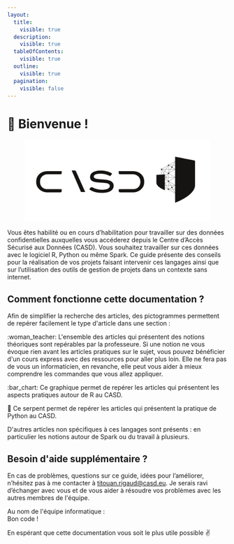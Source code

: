 ```yaml
---
layout:
  title:
    visible: true
  description:
    visible: true
  tableOfContents:
    visible: true
  outline:
    visible: true
  pagination:
    visible: false
---
```


# 🎉 Bienvenue !

<figure><picture><source srcset=".gitbook/assets/Logo_casd_et_symbole_blanc.png" media="(prefers-color-scheme: dark)"><img src=".gitbook/assets/Logo_casd_et_symbole_noir.png" alt=""></picture><figcaption></figcaption></figure>

Vous êtes habilité ou en cours d’habilitation pour travailler sur des données confidentielles auxquelles vous accéderez depuis le Centre d’Accès Sécurisé aux Données (CASD). Vous souhaitez travailler sur ces données avec le logiciel R, Python ou même Spark. Ce guide présente des conseils pour la réalisation de vos projets faisant intervenir ces langages ainsi que sur l’utilisation des outils de gestion de projets dans un contexte sans internet.

## Comment fonctionne cette documentation ?

Afin de simplifier la recherche des articles, des pictogrammes permettent de repérer facilement le type d'article dans une section :&#x20;

:woman\_teacher:     L'ensemble des articles qui présentent des notions théoriques sont repérables par la professeure.  Si une notion ne vous évoque rien avant les articles pratiques sur le sujet, vous pouvez bénéficier d'un cours express avec des ressources pour aller plus loin. Elle ne fera pas de vous un informaticien, en revanche, elle peut vous aider à mieux comprendre les commandes que vous allez appliquer.

:bar\_chart:    Ce graphique permet de repérer les articles qui présentent les aspects pratiques autour de R au CASD.

:snake:    Ce serpent permet de repérer les articles qui présentent la pratique de Python au CASD.

D'autres articles non spécifiques à ces langages sont présents : en particulier les notions autour de Spark ou du travail à plusieurs.

## Besoin d'aide supplémentaire ?

En cas de problèmes, questions sur ce guide, idées pour l’améliorer, n’hésitez pas à me contacter à [titouan.rigaud@casd.eu](mailto:titouan.rigaud@casd.eu). Je serais ravi d’échanger avec vous et de vous aider à résoudre vos problèmes avec les autres membres de l'équipe.

Au nom de l'équipe informatique : \
Bon code !&#x20;

En espérant que cette documentation vous soit le plus utile possible :v:
